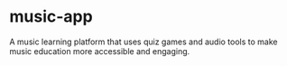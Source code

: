 # music-app
A music learning platform that uses quiz games and audio tools to make music education more accessible and engaging.
